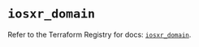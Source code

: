 # `iosxr_domain`

Refer to the Terraform Registry for docs: [`iosxr_domain`](https://registry.terraform.io/providers/ciscodevnet/iosxr/0.6.0/docs/resources/domain).
